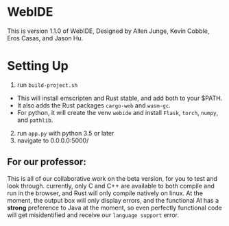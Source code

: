 # WebIDE

This is version 1.1.0 of WebIDE, Designed by Allen Junge, Kevin Cobble, Eros Casas, and Jason Hu.

# Setting Up

1. run `build-project.sh`
  * This will install emscripten and Rust stable, and add both to your $PATH.
  * It also adds the Rust packages `cargo-web` and `wasm-gc`.
  * For python, it will create the venv `webide` and install `Flask`, `torch`, `numpy`, and `pathlib`.
2. run `app.py` with python 3.5 or later
3. navigate to 0.0.0.0:5000/

## For our professor:

  This is all of our collaborative work on the beta version, for you to test and look through.
  currently, only C and C++ are available to both compile and run in the browser, and Rust will only compile natively on linux. At the moment, the output box will only
  display errors, and the functional AI has a <b>strong</b> preference to Java at the moment, so even perfectly functional code will get misidentified and receive our
  `language support` error.
